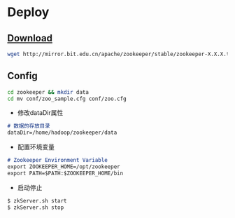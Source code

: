 # Deploy

## [Download](http://mirror.bit.edu.cn/apache/zookeeper/stable/)
```sh
wget http://mirror.bit.edu.cn/apache/zookeeper/stable/zookeeper-X.X.X.tar.gz
```
## Config
```sh
cd zookeeper && mkdir data
cd mv conf/zoo_sample.cfg conf/zoo.cfg
```
* 修改dataDir属性
```md
# 数据的存放目录
dataDir=/home/hadoop/zookeeper/data
```
* 配置环境变量
```md
# Zookeeper Environment Variable
export ZOOKEEPER_HOME=/opt/zookeeper
export PATH=$PATH:$ZOOKEEPER_HOME/bin
```
* 启动停止
```sh
$ zkServer.sh start
$ zkServer.sh stop
```
